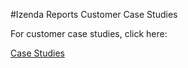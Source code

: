 #Izenda Reports Customer Case Studies

For customer case studies, click here:

[Case Studies](http://www.izenda.com/Site/Pages/CaseStudies.aspx)